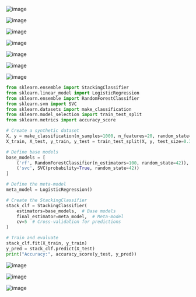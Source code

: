 ![image](https://github.com/user-attachments/assets/19e0f298-7600-4ee8-b1f3-066c299770cd)

![image](https://github.com/user-attachments/assets/72929a50-6506-4fb7-8f64-62645a33b973)

![image](https://github.com/user-attachments/assets/2ef085ac-1db7-43d0-b96a-73c3ef749fee)

![image](https://github.com/user-attachments/assets/26e95c11-94c6-4603-b5fc-154202c0f929)

![image](https://github.com/user-attachments/assets/557537e2-3f8f-4d7f-a606-818bf1bc9aa9)

![image](https://github.com/user-attachments/assets/10c2168c-39e4-48fa-b3ae-ed7e038f3fa3)

![image](https://github.com/user-attachments/assets/bd3de7c5-f79c-4b80-9fd5-df23dfc5e036)

```python
from sklearn.ensemble import StackingClassifier
from sklearn.linear_model import LogisticRegression
from sklearn.ensemble import RandomForestClassifier
from sklearn.svm import SVC
from sklearn.datasets import make_classification
from sklearn.model_selection import train_test_split
from sklearn.metrics import accuracy_score

# Create a synthetic dataset
X, y = make_classification(n_samples=1000, n_features=20, random_state=42)
X_train, X_test, y_train, y_test = train_test_split(X, y, test_size=0.3, random_state=42)

# Define base models
base_models = [
    ('rf', RandomForestClassifier(n_estimators=100, random_state=42)),
    ('svc', SVC(probability=True, random_state=42))
]

# Define the meta-model
meta_model = LogisticRegression()

# Create the StackingClassifier
stack_clf = StackingClassifier(
    estimators=base_models,  # Base models
    final_estimator=meta_model,  # Meta-model
    cv=5  # Cross-validation for predictions
)

# Train and evaluate
stack_clf.fit(X_train, y_train)
y_pred = stack_clf.predict(X_test)
print("Accuracy:", accuracy_score(y_test, y_pred))

```
![image](https://github.com/user-attachments/assets/83d598c6-15e0-4278-84ea-6f003398941f)

![image](https://github.com/user-attachments/assets/6c3d65fb-c382-4abe-b223-3e847ae62b4a)

![image](https://github.com/user-attachments/assets/66a3f102-3841-4fc4-b4ae-097f5280b2c6)

